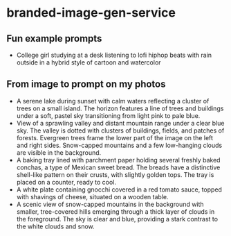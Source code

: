 # branded-image-gen-service

## Fun example prompts

- College girl studying at a desk listening to lofi hiphop beats with rain outside in a hybrid style of cartoon and watercolor

## From image to prompt on my photos

- A serene lake during sunset with calm waters reflecting a cluster of trees on a small island. The horizon features a line of trees and buildings under a soft, pastel sky transitioning from light pink to pale blue.
- View of a sprawling valley and distant mountain range under a clear blue sky. The valley is dotted with clusters of buildings, fields, and patches of forests. Evergreen trees frame the lower part of the image on the left and right sides. Snow-capped mountains and a few low-hanging clouds are visible in the background.
- A baking tray lined with parchment paper holding several freshly baked conchas, a type of Mexican sweet bread. The breads have a distinctive shell-like pattern on their crusts, with slightly golden tops. The tray is placed on a counter, ready to cool.
- A white plate containing gnocchi covered in a red tomato sauce, topped with shavings of cheese, situated on a wooden table.
- A scenic view of snow-capped mountains in the background with smaller, tree-covered hills emerging through a thick layer of clouds in the foreground. The sky is clear and blue, providing a stark contrast to the white clouds and snow.